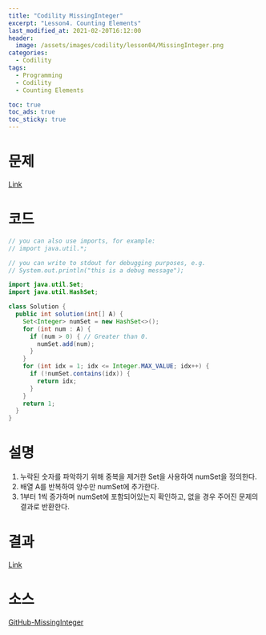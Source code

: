 ```yaml
---
title: "Codility MissingInteger"
excerpt: "Lesson4. Counting Elements"
last_modified_at: 2021-02-20T16:12:00
header:
  image: /assets/images/codility/lesson04/MissingInteger.png
categories:
  - Codility
tags:
  - Programming
  - Codility
  - Counting Elements

toc: true
toc_ads: true
toc_sticky: true
---
```

# 문제
[Link](https://app.codility.com/programmers/lessons/4-counting_elements/missing_integer/)

# 코드
```java
// you can also use imports, for example:
// import java.util.*;

// you can write to stdout for debugging purposes, e.g.
// System.out.println("this is a debug message");

import java.util.Set;
import java.util.HashSet;

class Solution {
  public int solution(int[] A) {
    Set<Integer> numSet = new HashSet<>();
    for (int num : A) {
      if (num > 0) { // Greater than 0.
        numSet.add(num);
      }
    }
    for (int idx = 1; idx <= Integer.MAX_VALUE; idx++) {
      if (!numSet.contains(idx)) {
        return idx;
      }
    }
    return 1;
  }
}
```

# 설명
1. 누락된 숫자를 파악하기 위해 중복을 제거한 Set을 사용하여 numSet을 정의한다.
2. 배열 A를 반복하여 양수만 numSet에 추가한다.
3. 1부터 1씩 증가하며 numSet에 포함되어있는지 확인하고, 없을 경우 주어진 문제의 결과로 반환한다.

# 결과
[Link](https://app.codility.com/demo/results/training6RJEX8-PHQ/)

# 소스
[GitHub-MissingInteger](https://github.com/GracefulSoul/Sample/blob/master/src/main/java/gracefulsoul/codility/lesson04/MissingInteger.java)